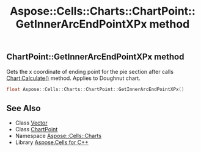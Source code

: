 ﻿---
title: Aspose::Cells::Charts::ChartPoint::GetInnerArcEndPointXPx method
linktitle: GetInnerArcEndPointXPx
second_title: Aspose.Cells for C++ API Reference
description: 'Aspose::Cells::Charts::ChartPoint::GetInnerArcEndPointXPx method. Gets the x coordinate of ending point for the pie section after calls Chart.Calculate() method. Applies to Doughnut chart in C++.'
type: docs
weight: 3800
url: /cpp/aspose.cells.charts/chartpoint/getinnerarcendpointxpx/
---
## ChartPoint::GetInnerArcEndPointXPx method


Gets the x coordinate of ending point for the pie section after calls [Chart.Calculate()](../../chart/calculate/) method. Applies to Doughnut chart.

```cpp
float Aspose::Cells::Charts::ChartPoint::GetInnerArcEndPointXPx()
```

## See Also

* Class [Vector](../../../aspose.cells/vector/)
* Class [ChartPoint](../)
* Namespace [Aspose::Cells::Charts](../../)
* Library [Aspose.Cells for C++](../../../)
